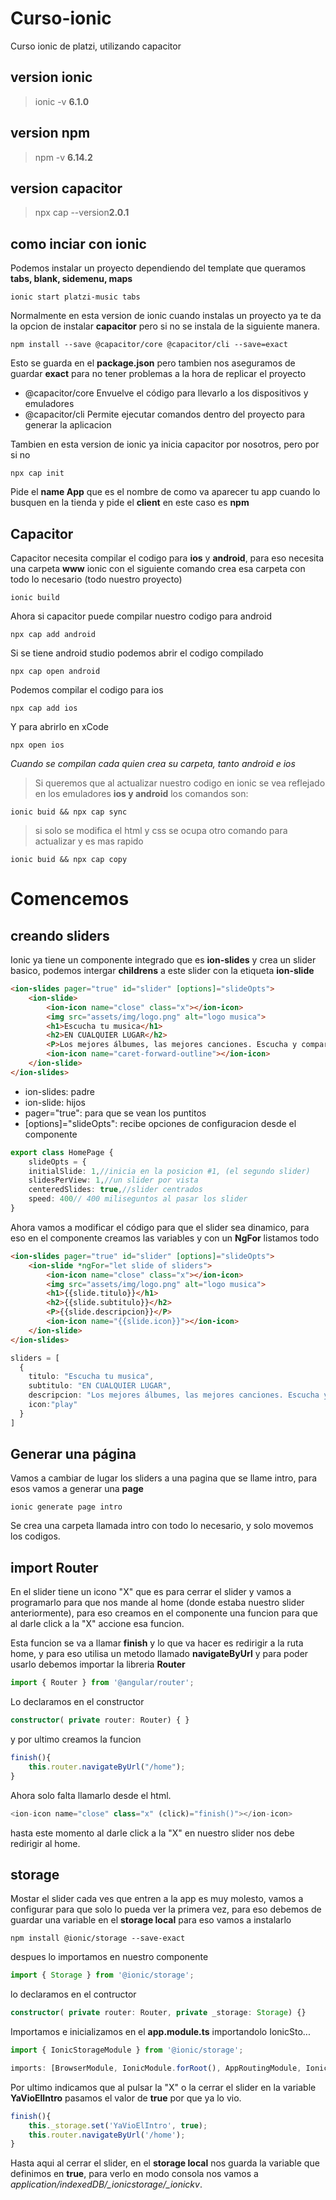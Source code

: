 # Curso-ionic
Curso ionic de platzi, utilizando capacitor
## version ionic
> ionic -v **6.1.0**

## version npm
> npm -v **6.14.2**

## version capacitor
> npx cap --version**2.0.1**

## como inciar con ionic

Podemos instalar un proyecto dependiendo del template que queramos **tabs, blank, sidemenu, maps**
```
ionic start platzi-music tabs
```
Normalmente en esta version de ionic cuando instalas un proyecto ya te da la opcion de instalar **capacitor** pero si no se instala de la siguiente manera.
```
npm install --save @capacitor/core @capacitor/cli --save=exact
```
Esto se guarda en el **package.json** pero tambien nos aseguramos de guardar **exact** para no tener problemas a la hora de replicar el proyecto

- @capacitor/core
Envuelve el código para llevarlo a los dispositivos y emuladores
- @capacitor/cli
Permite ejecutar comandos dentro del proyecto para generar la aplicacion

Tambien en esta version de ionic ya inicia capacitor por nosotros, pero por si no 
```
npx cap init
```
Pide el **name App** que es el nombre de como va aparecer tu app cuando lo busquen en la tienda y pide el **client** en este caso es **npm**

## Capacitor

Capacitor necesita compilar el codigo para **ios** y **android**, para eso necesita una carpeta **www** ionic con el siguiente comando crea esa carpeta con todo lo necesario (todo nuestro proyecto)
```
ionic build
```

Ahora si capacitor puede compilar nuestro codigo para android
```
npx cap add android
```

Si se tiene android studio podemos abrir el codigo compilado
```
npx cap open android
```

Podemos compilar el codigo para ios
```
npx cap add ios
```

Y para abrirlo en xCode
```
npx open ios
```
*Cuando se compilan cada quien crea su carpeta, tanto android e ios*

> Si queremos que al actualizar nuestro codigo en ionic se vea reflejado en los emuladores **ios y android** los comandos son:
```
ionic buid && npx cap sync
```
> si solo se modifica el html y css se ocupa otro comando para actualizar y es mas rapido
```
ionic buid && npx cap copy
```

# Comencemos

## creando sliders

Ionic ya tiene un componente integrado que es **ion-slides** y crea un slider basico, podemos intergar **childrens** a este slider con la etiqueta **ion-slide**
```html
<ion-slides pager="true" id="slider" [options]="slideOpts">
    <ion-slide>
        <ion-icon name="close" class="x"></ion-icon>
        <img src="assets/img/logo.png" alt="logo musica">
        <h1>Escucha tu musica</h1>
        <h2>EN CUALQUIER LUGAR</h2>
        <P>Los mejores álbumes, las mejores canciones. Escucha y comparte en cualquier momento, a todas horas.</P>
        <ion-icon name="caret-forward-outline"></ion-icon>
    </ion-slide>
</ion-slides>
```

- ion-slides: padre
- ion-slide: hijos
- pager="true": para que se vean los puntitos
- [options]="slideOpts": recibe opciones de configuracion desde el componente
```typescript
export class HomePage {
    slideOpts = {
    initialSlide: 1,//inicia en la posicion #1, (el segundo slider)
    slidesPerView: 1,//un slider por vista
    centeredSlides: true,//slider centrados
    speed: 400// 400 miliseguntos al pasar los slider
}
```

Ahora vamos a modificar el código para que el slider sea dinamico, para eso en el componente creamos las variables y con un **NgFor** listamos todo
```html
<ion-slides pager="true" id="slider" [options]="slideOpts">
    <ion-slide *ngFor="let slide of sliders">
        <ion-icon name="close" class="x"></ion-icon>
        <img src="assets/img/logo.png" alt="logo musica">
        <h1>{{slide.titulo}}</h1>
        <h2>{{slide.subtitulo}}</h2>
        <P>{{slide.descripcion}}</P>
        <ion-icon name="{{slide.icon}}"></ion-icon>
    </ion-slide>
</ion-slides>
```

```typescript
sliders = [
  {
    titulo: "Escucha tu musica",
    subtitulo: "EN CUALQUIER LUGAR",
    descripcion: "Los mejores álbumes, las mejores canciones. Escucha y comparte en cualquier momento, a todas horas.",
    icon:"play"
  }
]
```

## Generar una página

Vamos a cambiar de lugar los sliders a una pagina que se llame intro, para esos vamos a generar una **page**
```
ionic generate page intro
```
Se crea una carpeta llamada intro con todo lo necesario, y solo movemos los codigos.

## import Router

En el slider tiene un icono "X" que es para cerrar el slider y vamos a programarlo para que nos mande al home (donde estaba nuestro slider anteriormente), para eso creamos en el componente una funcion para que al darle click a la "X" accione esa funcion.

Esta funcion se va a llamar **finish** y lo que va hacer es redirigir a la ruta home, y para eso utilisa un metodo llamado **navigateByUrl** y para poder usarlo debemos importar la libreria **Router**
```typescript
import { Router } from '@angular/router';
```

Lo declaramos en el constructor
```typescript
constructor( private router: Router) { }
```

y por ultimo creamos la funcion
```typescript
finish(){
    this.router.navigateByUrl("/home");
}
```

Ahora solo falta llamarlo desde el html.
```typescript
<ion-icon name="close" class="x" (click)="finish()"></ion-icon>
```

hasta este momento al darle click a la "X" en nuestro slider nos debe redirigir al home.

## storage

Mostar el slider cada ves que entren a la app es muy molesto, vamos a configurar para que solo lo pueda ver la primera vez, para eso debemos de guardar una variable en el **storage local** para eso vamos a instalarlo
```
npm install @ionic/storage --save-exact
```

despues lo importamos en nuestro componente
```typescript
import { Storage } from '@ionic/storage';
```

lo declaramos en el contructor
```typescript
constructor( private router: Router, private _storage: Storage) {}
```

Importamos e inicializamos en el **app.module.ts** importandolo IonicSto...
```typescript
import { IonicStorageModule } from '@ionic/storage';
```

```typescript
imports: [BrowserModule, IonicModule.forRoot(), AppRoutingModule, IonicStorageModule.forRoot()],
```

Por ultimo indicamos que al pulsar la "X" o la cerrar el slider en la variable **YaVioElIntro** pasamos el valor de **true** por que ya lo vio.
```typescript
finish(){
    this._storage.set('YaVioElIntro', true);
    this.router.navigateByUrl('/home');
}
```

Hasta aqui al cerrar el slider, en el **storage local** nos guarda la variable que definimos en **true**, para verlo en modo consola nos vamos a *application/indexedDB/_ionicstorage/_ionickv*.

```
```
```
```
```
```
```
```